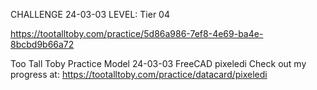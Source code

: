 CHALLENGE 24-03-03
LEVEL: Tier 04

https://tootalltoby.com/practice/5d86a986-7ef8-4e69-ba4e-8bcbd9b66a72

Too Tall Toby Practice Model 24-03-03 FreeCAD pixeledi
Check out my progress at: https://tootalltoby.com/practice/datacard/pixeledi

